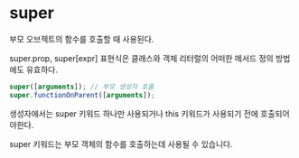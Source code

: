 # super

부모 오브젝트의 함수를 호출할 때 사용된다.

super.prop, super[expr] 표현식은 클래스와 객체 리터럴의 어떠한 메서드 정의 방법에도 유효하다.


``` javascript
super([arguments]); // 부모 생성자 호출
super.functionOnParent([arguments]);
```

생성자에서는 super 키워드 하나만 사용되거나 this 키워드가 사용되기 전에 호출되어야한다.

super 키워드는 부모 객체의 함수를 호출하는데 사용될 수 있습니다.